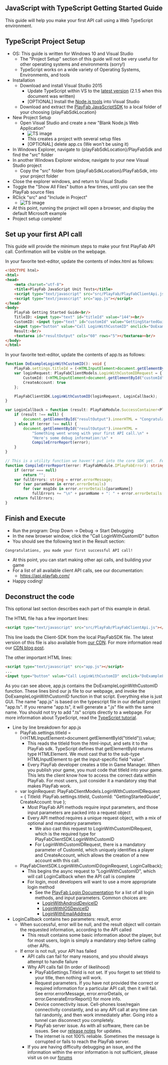 
JavaScript with TypeScript Getting Started Guide
----

This guide will help you make your first API call using a Web TypeScript environment.

TypeScript Project Setup
----

* OS: This guide is written for Windows 10 and Visual Studio
  * The "Project Setup" section of this guide will not be very useful for other operating systems and environments (sorry!)
  * TypeScript works on a wide variety of Operating Systems, Environments, and tools
* Installation
  * Download and install Visual Studio 2015
    * Update TypeScript within VS to the [latest version](https://www.microsoft.com/en-us/download/details.aspx?id=48593) (2.1.5 when this document was written)
    * [OPTIONAL] Install the [Node.js tools](https://www.visualstudio.com/vs/node-js/) into Visual Studio
  * Download and extract the [PlayFab JavaScriptSDK](https://github.com/PlayFab/JavaScriptSDK/archive/master.zip) to a local folder of your choosing {playFabSdkLocation}
* New Project Setup
  * Open Visual Studio and create a new "Blank Node.js Web Application"
    * ![TS image](/images/TypeScript/NewProj.png)
    * This creates a project with several setup files
    * [OPTIONAL] delete app.cs (We won't be using it)
* In Windows Explorer, navigate to {playFabSdkLocation}/PlayFabSdk and find the "src" folder
* In another Windows Explorer window, navigate to your new Visual Studio project
  * Copy the "src" folder from {playFabSdkLocation}/PlayFabSdk, into your project folder
* Close the explorer windows, and return to Visual Studio
* Toggle the "Show All Files" button a few times, until you can see the PlayFab source files
* RClick "src" and "Include in Project"
  * ![TS image](/images/TypeScript/IncludeSdk.png)
* At this point, running the project will open a browser, and display the default Microsoft example
* Project setup complete!


Set up your first API call
----

This guide will provide the minimum steps to make your first PlayFab API call.  Confirmation will be visible on the webpage.

In your favorite text-editor, update the contents of index.html as follows:
```HTML
<!DOCTYPE html>
<html>
<head>
    <meta charset="utf-8">
    <title>PlayFab JavaScript Unit Tests</title>
    <script type="text/javascript" src="src/PlayFab/PlayFabClientApi.js"></script>
    <script type="text/javascript" src="app.js"></script>
</head>
<body>
    PlayFab Getting Started Guide<br/>
    TitleID: <input type="text" id="titleId" value="144"><br/>
    CustomID: <input type="text" id="customId" value="GettingStartedGuide"><br/>
    <input type="button" value="Call LoginWithCustomID" onclick="DoExampleLoginWithCustomID()"><br/>
    Result:<br/>
    <textarea id="resultOutput" cols="60" rows="5"></textarea><br/>
</body>
</html>
```

In your favorite text-editor, update the contents of app.ts as follows:
```TypeScript
function DoExampleLoginWithCustomID(): void {
    PlayFab.settings.titleId = (<HTMLInputElement>document.getElementById("titleId")).value;
    var loginRequest: PlayFabClientModels.LoginWithCustomIDRequest = {
        CustomId: (<HTMLInputElement>document.getElementById("customId")).value,
        CreateAccount: true
    };

    PlayFabClientSDK.LoginWithCustomID(loginRequest, LoginCallback);
}

var LoginCallback = function (result: PlayFabModule.SuccessContainer<PlayFabClientModels.LoginResult>, error: PlayFabModule.IPlayFabError): void {
    if (result !== null) {
        document.getElementById("resultOutput").innerHTML = "Congratulations, you made your first successful API call!";
    } else if (error !== null) {
        document.getElementById("resultOutput").innerHTML =
            "Something went wrong with your first API call.\n" +
            "Here's some debug information:\n" +
            CompileErrorReport(error);
    }
}

// This is a utility function we haven't put into the core SDK yet.  Feel free to use it.
function CompileErrorReport(error: PlayFabModule.IPlayFabError): string {
    if (error === null)
        return "";
    var fullErrors: string = error.errorMessage;
    for (var paramName in error.errorDetails)
        for (var msgIdx in error.errorDetails[paramName])
            fullErrors += "\n" + paramName + ": " + error.errorDetails[paramName][msgIdx];
    return fullErrors;
}
```

Finish and Execute
----

* Run the program: Drop Down -> Debug -> Start Debugging
* In the new browser window, click the "Call LoginWithCustomID" button
* You should see the following text in the Result section:
```text
Congratulations, you made your first successful API call!
```

* At this point, you can start making other api calls, and building your game
* For a list of all available client API calls, see our documentation:
  * https://api.playfab.com/
* Happy coding!

Deconstruct the code
----


This optional last section describes each part of this example in detail.

The HTML file has a few important lines:
```HTML
<script type="text/javascript" src="src/PlayFab/PlayFabClientApi.js"></script>
```

This line loads the Client-SDK from the local PlayFabSDK file. The latest version of this file is also available from [our CDN](https://download.playfab.com/PlayFabClientApi.js).  For more information read our [CDN blog post](https://playfab.com/playfab-now-serving-javascript-sdk-via-cdn/).

The other important HTML lines:
```HTML
<script type="text/javascript" src="app.js"></script>
...
<input type="button" value="Call LoginWithCustomID" onclick="DoExampleLoginWithCustomID()"><br />
```

As you can see above, app.js contains the DoExampleLoginWithCustomID function. These lines bind our js file to our webpage, and invoke the DoExampleLoginWithCustomID function in that script.  Everything else is just GUI.  The name "app.js" is based on the typescript file in our default project "app.ts".  If you rename "app.ts", it will generate a ".js" file with the same name.  You should not try to add ".ts" scripts directly to a webpage.  For more information about TypeScript, read the [TypeScript tutorial](https://www.typescriptlang.org/docs/tutorial.html).

* Line by line breakdown for app.js
  * PlayFab.settings.titleId = (&lt;HTMLInputElement>document.getElementById("titleId")).value;
    * This reads the titleId from the html-input, and sets it to the PlayFab sdk.  TypeScript defines that getElementById returns type HTMLElement.  We must cast that to the sub-type HTMLInputElement to get the input-specific field "value".
    * Every PlayFab developer creates a title in Game Manager.  When you publish your game, you must code that titleId into your game.  This lets the client know how to access the correct data within PlayFab.  For most users, just consider it a mandatory step that makes PlayFab work.
  * var loginRequest: PlayFabClientModels.LoginWithCustomIDRequest = { TitleId: PlayFab.settings.titleId, CustomId: "GettingStartedGuide", CreateAccount: true };
    * Most PlayFab API methods require input parameters, and those input parameters are packed into a request object
    * Every API method requires a unique request object, with a mix of optional and mandatory parameters
      * We also cast this request to LoginWithCustomIDRequest, which is the required type for PlayFabClientSDK.LoginWithCustomID
      * For LoginWithCustomIDRequest, there is a mandatory parameter of CustomId, which uniquely identifies a player and CreateAccount, which allows the creation of a new account with this call.
  * PlayFabClientSDK.LoginWithCustomID(loginRequest, LoginCallback);
    * This begins the async request to "LoginWithCustomID", which will call LoginCallback when the API call is complete
    * For login, most developers will want to use a more appropriate login method
      * See the [PlayFab Login Documentation](https://api.playfab.com/Documentation/Client#Authentication) for a list of all login methods, and input parameters.  Common choices are:
        * [LoginWithAndroidDeviceID](https://api.playfab.com/Documentation/Client/method/LoginWithAndroidDeviceID)
        * [LoginWithIOSDeviceID](https://api.playfab.com/Documentation/Client/method/LoginWithIOSDeviceID)
        * [LoginWithEmailAddress](https://api.playfab.com/Documentation/Client/method/LoginWithEmailAddress)
* LoginCallback contains two parameters: result, error
  * When successful, error will be null, and the result object will contain the requested information, according to the API called
    * This result contains some basic information about the player, but for most users, login is simply a mandatory step before calling other APIs.
  * If error is not null, your API has failed
    * API calls can fail for many reasons, and you should always attempt to handle failure
    * Why API calls fail (In order of likelihood)
      * PlayFabSettings.TitleId is not set.  If you forget to set titleId to your title, then nothing will work.
      * Request parameters.  If you have not provided the correct or required information for a particular API call, then it will fail.  See error.errorMessage, error.errorDetails, or error.GenerateErrorReport() for more info.
      * Device connectivity issue.  Cell-phones lose/regain connectivity constantly, and so any API call at any time can fail randomly, and then work immediately after.  Going into a tunnel can disconnect you completely.
      * PlayFab server issue.  As with all software, there can be issues.  See our [release notes](https://api.playfab.com/releaseNotes/) for updates.
      * The internet is not 100% reliable.  Sometimes the message is corrupted or fails to reach the PlayFab server.
    * If you are having difficulty debugging an issue, and the information within the error information is not sufficient, please visit us on our [forums](https://community.playfab.com/index.html)

